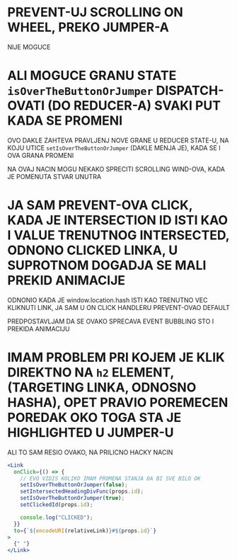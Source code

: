 # PREVENT-UJ SCROLLING ON WHEEL, PREKO JUMPER-A

NIJE MOGUCE

# ALI MOGUCE GRANU STATE `isOverTheButtonOrJumper` DISPATCH-OVATI (DO REDUCER-A) SVAKI PUT KADA SE PROMENI

OVO DAKLE ZAHTEVA PRAVLJENJ NOVE GRANE U REDUCER STATE-U, NA KOJU UTICE `setIsOverTheButtonOrJumper` (DAKLE MENJA JE), KADA SE I OVA GRANA PROMENI

NA OVAJ NACIN MOGU NEKAKO SPRECITI SCROLLING WIND-OVA, KADA JE POMENUTA STVAR UNUTRA

# JA SAM PREVENT-OVA CLICK, KADA JE INTERSECTION ID ISTI KAO I VALUE TRENUTNOG INTERSECTED, ODNONO CLICKED LINKA, U SUPROTNOM DOGADJA SE MALI PREKID ANIMACIJE

ODNONIO KADA JE window.location.hash ISTI KAO TRENUTNO VEC KLIKNUTI LINK, JA SAM U ON CLICK HANDLERU PREVENT-OVAO DEFAULT

PREDPOSTAVLJAM DA SE OVAKO SPRECAVA EVENT BUBBLING STO I PREKIDA ANIMACIJU

# IMAM PROBLEM PRI KOJEM JE KLIK DIREKTNO NA `h2` ELEMENT, (TARGETING LINKA, ODNOSNO HASHA), OPET PRAVIO POREMECEN POREDAK OKO TOGA STA JE HIGHLIGHTED U JUMPER-U

ALI TO SAM RESIO OVAKO, NA PRILICNO HACKY NACIN

```jsx
<Link
  onClick={() => {
    // EVO VIDIS KOLIKO IMAM PROMENA STANJA DA BI SVE BILO OK
    setIsOverTheButtonOrJumper(false);
    setIntersectedHeadingDivFunc(props.id);
    setIsOverTheButtonOrJumper(true);
    setClickedId(props.id);

    console.log("CLICKED");
  }}
  to={`${encodeURI(relativeLink)}#${props.id}`}
>
  {" "}
</Link>
```